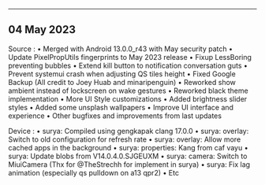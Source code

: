 ---------------
04 May 2023
---------------

Source :
• Merged with Android 13.0.0_r43 with May security patch
• Update PixelPropUtils fingerprints to May 2023 release
• Fixup LessBoring preventing bubbles
• Extend kill button to notification conversation guts
• Prevent systemui crash when adjusting QS tiles height
• Fixed Google Backup (All credit to Joey Huab and minaripenguin)
• Reworked show ambient instead of lockscreen on wake gestures
• Reworked black theme implementation
• More UI Style customizations
• Added brightness slider styles
• Added some unsplash wallpapers
• Improve UI interface and experience
• Other bugfixes and improvements from last updates

Device :
• surya: Compiled using gengkapak clang 17.0.0
• surya: overlay: Switch to old configuration for refresh rate
• surya: overlay: Allow more cached apps in the background
• surya: properties: Kang from caf vayu
• surya: Update blobs from V14.0.4.0.SJGEUXM
• surya: camera: Switch to MiuiCamera (Thx for @TheStrechh for implement in surya)
• surya: Fix lag animation (especially qs pulldown on a13 qpr2)
• Etc
